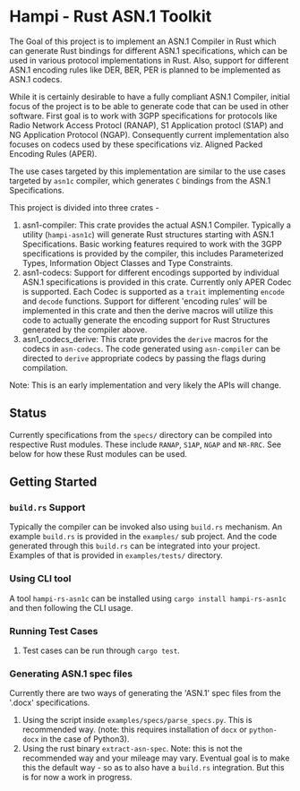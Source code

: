 # Hampi - Rust ASN.1 Toolkit

The Goal of this project is to implement an ASN.1 Compiler in Rust which can generate Rust bindings for different ASN.1 specifications, which can be used in various protocol implementations in Rust. Also, support for different ASN.1 encoding rules like DER, BER, PER is planned to be implemented as ASN.1 codecs.

While it is certainly desirable to have a fully compliant ASN.1 Compiler, initial focus of the project is to be able to generate code that can be used in other software. First goal is to work with 3GPP specifications for protocols like Radio Network Access Protocl (RANAP), S1 Application protocl (S1AP) and NG Application Protocol (NGAP). Consequently current implementation also focuses on codecs used by these specifications viz. Aligned Packed Encoding Rules (APER).

The use cases targeted by this implementation are similar to the use cases targeted by `asn1c` compiler, which generates `C` bindings from the ASN.1 Specifications.

This project is divided into three crates -

1. asn1-compiler: This crate provides the actual ASN.1 Compiler. Typically a utility (`hampi-asn1c`) will generate Rust structures starting with ASN.1 Specifications. Basic working features required to work with the 3GPP specifications is provided by the compiler, this includes Parameterized Types, Information Object Classes and Type Constraints.
2. asn1-codecs: Support for different encodings supported by individual ASN.1 specifications is provided in this crate. Currently only APER Codec is supported. Each Codec is supported as a `trait` implementing `encode` and `decode` functions. Support for different 'encoding rules' will be implemented in this crate and then the derive macros will utilize this code to actually generate the encoding support for Rust Structures generated by the compiler above.
3. asn1_codecs_derive: This crate provides the `derive` macros for the codecs in `asn-codecs`. The code generated using `asn-compiler` can be directed to `derive` appropriate codecs by passing the flags during compilation.

Note: This is an early implementation and very likely the APIs will change.

## Status

Currently specifications from the `specs/` directory can be compiled into respective Rust modules. These include `RANAP`, `S1AP`, `NGAP` and `NR-RRC`. See below for how these Rust modules can be used.

## Getting Started

### `build.rs` Support

Typically the compiler can be invoked also using `build.rs` mechanism. An example `build.rs` is provided in the `examples/` sub project. And the code generated through this `build.rs` can be integrated into your project. Examples of that is provided in `examples/tests/` directory.

### Using CLI tool

A tool `hampi-rs-asn1c` can be installed using `cargo install hampi-rs-asn1c` and then following the CLI usage.

### Running Test Cases

1. Test cases can be run through `cargo test`.

### Generating ASN.1 spec files

Currently there are two ways of generating the 'ASN.1' spec files from the '.docx' specifications.

1. Using the script inside `examples/specs/parse_specs.py`. This is recommended way. (note: this requires installation of `docx` or `python-docx` in the case of Python3).
2. Using the rust binary `extract-asn-spec`. Note: this is not the recommended way and your mileage may vary. Eventual goal is to make this the default way - so as to also have a `build.rs` integration. But this is for now a work in progress.


